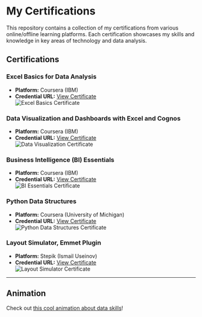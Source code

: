 # My Certifications

This repository contains a collection of my certifications from various online/offline learning platforms. Each certification showcases my skills and knowledge in key areas of technology and data analysis.

## Certifications

### Excel Basics for Data Analysis
- **Platform:** Coursera (IBM)  
- **Credential URL:** [View Certificate](https://coursera.org/share/8638a34074f193888acaaad056b73449)  
![Excel Basics Certificate](https://coursera.org/share/8638a34074f193888acaaad056b73449)

### Data Visualization and Dashboards with Excel and Cognos
- **Platform:** Coursera (IBM)  
- **Credential URL:** [View Certificate](https://coursera.org/share/0779821eed22c788b94b5c7ffcaa6b77)  
![Data Visualization Certificate](https://via.placeholder.com/600x400?text=Data+Visualization+Certificate)

### Business Intelligence (BI) Essentials
- **Platform:** Coursera (IBM)  
- **Credential URL:** [View Certificate](https://coursera.org/share/0fc8aaf7e8a23e5b8a7ec3255c07b689)  
![BI Essentials Certificate](https://via.placeholder.com/600x400?text=BI+Essentials+Certificate)

### Python Data Structures
- **Platform:** Coursera (University of Michigan)  
- **Credential URL:** [View Certificate](https://coursera.org/share/f03267f6a83c204ffecc9a1eb6fc5711)  
![Python Data Structures Certificate](https://via.placeholder.com/600x400?text=Python+Data+Structures+Certificate)

### Layout Simulator, Emmet Plugin
- **Platform:** Stepik (Ismail Useinov)  
- **Credential URL:** [View Certificate](https://stepik.org/cert/2714424)  
![Layout Simulator Certificate](https://via.placeholder.com/600x400?text=Layout+Simulator+Certificate)

---

## Animation
Check out [this cool animation about data skills](https://www.youtube.com/watch?v=dQw4w9WgXcQ)!
